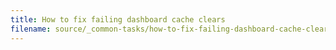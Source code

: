 ```yaml
---
title: How to fix failing dashboard cache clears
filename: source/_common-tasks/how-to-fix-failing-dashboard-cache-clears.md
---
```

